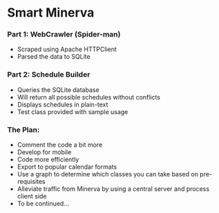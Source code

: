 Smart Minerva
============

### Part 1: WebCrawler (Spider-man)
  * Scraped using Apache HTTPClient
  * Parsed the data to SQLite

### Part 2: Schedule Builder
  * Queries the SQLite database
  * Will return all possible schedules without conflicts
  * Displays schedules in plain-text
  * Test class provided with sample usage
  
### The Plan:
  * Comment the code a bit more
  * Develop for mobile
  * Code more efficiently
  * Export to popular calendar formats
  * Use a graph to determine which classes you can take based on pre-requisites
  * Alleviate traffic from Minerva by using a central server and process client side
  * To be continued...
